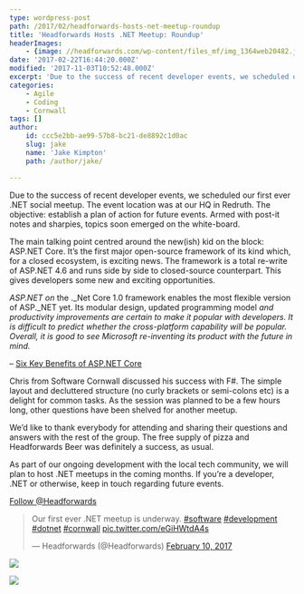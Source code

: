 ```yaml
---
type: wordpress-post
path: /2017/02/headforwards-hosts-net-meetup-roundup
title: 'Headforwards Hosts .NET Meetup: Roundup'
headerImages:
    - {image: //headforwards.com/wp-content/files_mf/img_1364web20482.jpg, text: 'Headforwards .NET Meetup: Roundup'}
date: '2017-02-22T16:44:20.000Z'
modified: '2017-11-03T10:52:48.000Z'
excerpt: 'Due to the success of recent developer events, we scheduled our first ever .NET social meetup. The event location was at our HQ in Redruth. The objective: establish a plan of action for future events. Armed with post-it notes and sharpies, topics soon emerged on the white-board. The main talking point centred around the new(ish) …'
categories:
    - Agile
    - Coding
    - Cornwall
tags: []
author:
    id: ccc5e2bb-ae99-57b8-bc21-de8892c1d0ac
    slug: jake
    name: 'Jake Kimpton'
    path: /author/jake/

---
```

Due to the success of recent developer events, we scheduled our first ever .NET social meetup. The event location was at our HQ in Redruth. The objective: establish a plan of action for future events. Armed with post-it notes and sharpies, topics soon emerged on the white-board.

The main talking point centred around the new(ish) kid on the block: ASP.NET Core. It’s the first major open-source framework of its kind which, for a closed ecosystem, is exciting news. The framework is a total re-write of ASP.NET 4.6 and runs side by side to closed-source counterpart. This gives developers some new and exciting opportunities.

_ASP.NET on_ the ._Net Core 1.0 framework enables the most flexible version of ASP._NET yet. Its modular design, updated programming model _and productivity improvements are certain to make it popular with developers. It is difficult to predict whether the cross-platform capability will be popular. Overall, it is good to see Microsoft re-inventing its product with the future in mind._

– [Six Key Benefits of ASP.NET Core](http://www.trigent.com/blog/six-key-benefits-of-asp-net-core-1-0-which-make-it-different-better/)

Chris from Software Cornwall discussed his success with F#. The simple layout and decluttered structure (no curly brackets or semi-colons etc) is a delight for common tasks. As the session was planned to be a few hours long, other questions have been shelved for another meetup.

We’d like to thank everybody for attending and sharing their questions and answers with the rest of the group. The free supply of pizza and Headforwards Beer was definitely a success, as usual.

As part of our ongoing development with the local tech community, we will plan to host .NET meetups in the coming months. If you’re a developer, .NET or otherwise, keep in touch regarding future events.

[Follow @Headforwards](https://twitter.com/Headforwards)

> Our first ever .NET meetup is underway. [#software](https://twitter.com/hashtag/software?src=hash) [#development](https://twitter.com/hashtag/development?src=hash) [#dotnet](https://twitter.com/hashtag/dotnet?src=hash) [#cornwall](https://twitter.com/hashtag/cornwall?src=hash) [pic.twitter.com/eGiHWtdA4s](https://t.co/eGiHWtdA4s)
> 
> — Headforwards (@Headforwards) [February 10, 2017](https://twitter.com/Headforwards/status/830105259804618753)

<section class="gallery">

![](//headforwards.com/wp-content/uploads/2017/02/IMG_1364-web-2048-2.jpg)

![](//headforwards.com/wp-content/uploads/2017/02/IMG_1357-web-2048-2.jpg)

</section>

